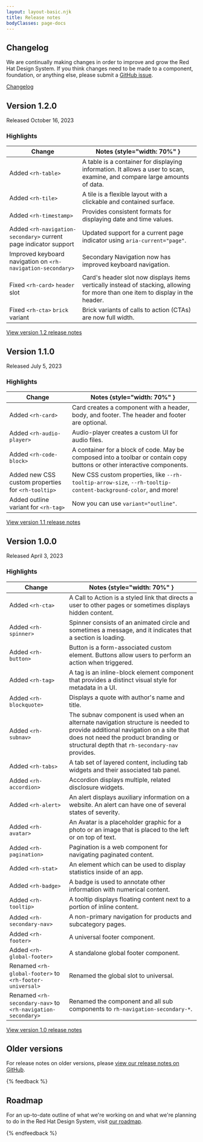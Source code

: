 ```yaml
---
layout: layout-basic.njk
title: Release notes
bodyClasses: page-docs
---
```


## Changelog

We are continually making changes in order to improve and grow the Red Hat Design System. If you think changes need to be made to a component, foundation, or anything else, please submit a [GitHub issue](https://github.com/RedHat-UX/red-hat-design-system/issues).

<nav class="releases-links">
  <rh-block id="changelog-block">
    <a href="https://github.com/RedHat-UX/red-hat-design-system/releases">
      Changelog
    </a>
  </rh-block>
</nav>

<section class="release-versions">
<section class="section release-version">

## Version 1.2.0
Released October 16, 2023

### Highlights

| Change                         | Notes {style="width: 70%" } |
| ------------------------------ | --------------------------------- |
| Added `<rh-table>`             | A table is a container for displaying information. It allows a user to scan, examine, and compare large amounts of data. |
| Added `<rh-tile>`              | A tile is a flexible layout with a clickable and contained surface. |
| Added `<rh-timestamp>`         | Provides consistent formats for displaying date and time values. |
| Added `<rh-navigation-secondary>` current page indicator support | Updated support for a current page indicator using `aria-current="page"`. |
| Improved keyboard navigation on `<rh-navigation-secondary>` | Secondary Navigation now has improved keyboard navigation. |
| Fixed `<rh-card>` `header` slot | Card's header slot now displays items vertically instead of stacking, allowing for more than one item to display in the header. |
| Fixed `<rh-cta>` `brick` variant | Brick variants of calls to action (CTAs) are now full width. |


<rh-cta><a href="https://github.com/RedHat-UX/red-hat-design-system/releases/tag/v1.2.0">View version 1.2 release notes</a></rh-cta>

</section>
<section class="section release-version">

## Version 1.1.0
Released July 5, 2023

### Highlights

| Change                         | Notes {style="width: 70%" } |
| ------------------------------ | --------------------------------- |
| Added `<rh-card>`              | Card creates a component with a header, body, and footer. The header and footer are optional. |
| Added `<rh-audio-player>`      | Audio-player creates a custom UI for audio files. |
| Added `<rh-code-block>`        | A container for a block of code. May be composed into a toolbar or contain copy buttons or other interactive components. |
| Added new CSS custom properties for `<rh-tooltip>` | New CSS custom properties, like `--rh-tooltip-arrow-size`, `--rh-tooltip-content-background-color`, and more! |
| Added outline variant for `<rh-tag>` | Now you can use `variant="outline"`. |


<rh-cta><a href="https://github.com/RedHat-UX/red-hat-design-system/releases/tag/v1.1.0">View version 1.1 release notes</a></rh-cta>

</section>
<section class="section release-version">

## Version 1.0.0
Released April 3, 2023

### Highlights

| Change                         | Notes {style="width: 70%" } |
| ------------------------------ | --------------------------------- |
| Added `<rh-cta>`      | A Call to Action is a styled link that directs a user to other pages or sometimes displays hidden content. |
| Added `<rh-spinner>`      | Spinner consists of an animated circle and sometimes a message, and it indicates that a section is loading. |
| Added `<rh-button>`      | Button is a form-associated custom element. Buttons allow users to perform an action when triggered. |
| Added `<rh-tag>`      | A tag is an inline-block element component that provides a distinct visual style for metadata in a UI. |
| Added `<rh-blockquote>`      | Displays a quote with author's name and title. |
| Added `<rh-subnav>`      | The subnav component is used when an alternate navigation structure is needed to provide additional navigation on a site that does not need the product branding or structural depth that `rh-secondary-nav` provides. |
| Added `<rh-tabs>`      | A tab set of layered content, including tab widgets and their associated tab panel. |
| Added `<rh-accordion>`      | Accordion displays multiple, related disclosure widgets. |
| Added `<rh-alert>`      | An alert displays auxiliary information on a website. An alert can have one of several states of severity. |
| Added `<rh-avatar>`      | An Avatar is a placeholder graphic for a photo or an image that is placed to the left or on top of text. |
| Added `<rh-pagination>`      | Pagination is a web component for navigating paginated content. |
| Added `<rh-stat>`      | An element which can be used to display statistics inside of an app. |
| Added `<rh-badge>`      | A badge is used to annotate other information with numerical content. |
| Added `<rh-tooltip>`      | A tooltip displays floating content next to a portion of inline content. |
| Added `<rh-secondary-nav>` | A non-primary navigation for products and subcategory pages. |
| Added `<rh-footer>`      | A universal footer component. |
| Added `<rh-global-footer>` | A standalone global footer component. |
| Renamed `<rh-global-footer>` to `<rh-footer-universal>` | Renamed the global slot to universal. |
| Renamed `<rh-secondary-nav>` to `<rh-navigation-secondary>` | Renamed the component and all sub components to `rh-navigation-secondary-*`. |



<rh-cta><a href="https://github.com/RedHat-UX/red-hat-design-system/releases/tag/v1.0.0">View version 1.0 release notes</a></rh-cta>

</section>
</section>

<section class="section release-version">

## Older versions

For release notes on older versions, please [view our release notes on GitHub](https://github.com/RedHat-UX/red-hat-design-system/releases).

</section>

{% feedback %}
  <h2>Roadmap</h2>
  <p>For an up-to-date outline of what we're working on and what we're planning to do in the Red Hat Design System, visit <a href="/about/roadmap">our roadmap</a>.</p>
{% endfeedback %}
